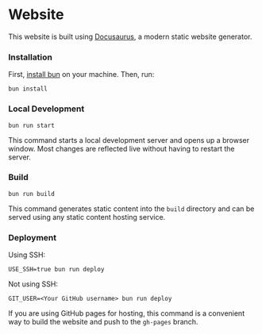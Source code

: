 # Website

This website is built using [Docusaurus](https://docusaurus.io), a modern static website generator.

### Installation

First, [install bun] on your machine. Then, run:

```console
bun install
```

### Local Development

```console
bun run start
```

This command starts a local development server and opens up a browser window. Most changes are reflected live without having to restart the server.

### Build

```console
bun run build
```

This command generates static content into the `build` directory and can be served using any static content hosting service.

### Deployment

Using SSH:

```console
USE_SSH=true bun run deploy
```

Not using SSH:

```console
GIT_USER=<Your GitHub username> bun run deploy
```

If you are using GitHub pages for hosting, this command is a convenient way to build the website and push to the `gh-pages` branch.

[install bun]: https://bun.sh/docs/installation
